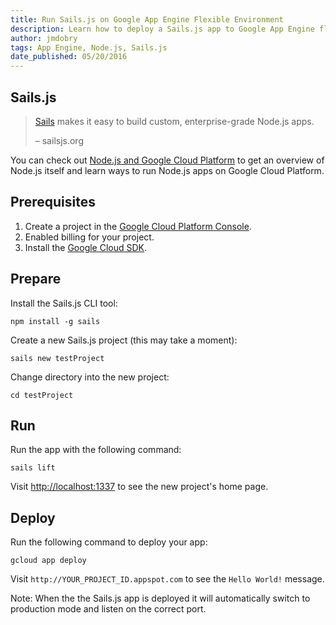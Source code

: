 ```yaml
---
title: Run Sails.js on Google App Engine Flexible Environment
description: Learn how to deploy a Sails.js app to Google App Engine flexible environment.
author: jmdobry
tags: App Engine, Node.js, Sails.js
date_published: 05/20/2016
---
```

## Sails.js

> [Sails](http://sailsjs.org/) makes it easy to build custom, enterprise-grade
> Node.js apps.
>
> – sailsjs.org

You can check out [Node.js and Google Cloud Platform][nodejs-gcp] to get an
overview of Node.js itself and learn ways to run Node.js apps on Google Cloud
Platform.

## Prerequisites

1. Create a project in the [Google Cloud Platform Console](https://console.cloud.google.com/).
1. Enabled billing for your project.
1. Install the [Google Cloud SDK](https://cloud.google.com/sdk/).

## Prepare

Install the Sails.js CLI tool:

    npm install -g sails

Create a new Sails.js project (this may take a moment):

    sails new testProject

Change directory into the new project:

    cd testProject

## Run

Run the app with the following command:

    sails lift

Visit [http://localhost:1337](http://localhost:1337) to see the new project's
home page.

## Deploy

Run the following command to deploy your app:

    gcloud app deploy

Visit `http://YOUR_PROJECT_ID.appspot.com` to see the `Hello World!` message.

Note: When the the Sails.js app is deployed it will automatically switch to
production mode and listen on the correct port.

[nodejs-gcp]: running-nodejs-on-google-cloud
